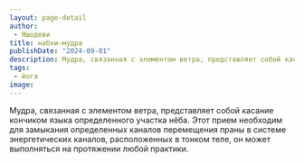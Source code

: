 ```yaml
---
layout: page-detail
author:
 - Яшодеви
title: набхи-мудра
publishDate: "2024-09-01"
description: Мудра, связанная с элементом ветра, представляет собой касание кончиком языка определенного участка нёба. Этот прием необходим для замыкания определенных каналов перемещения праны в системе энергетических каналов, расположенных в тонком теле, он может выполняться на протяжении любой практики.
tags:
 - йога
image: 
---
```


Мудра, связанная с элементом ветра, представляет собой касание кончиком языка определенного участка нёба. Этот прием необходим для замыкания определенных каналов перемещения праны в системе энергетических каналов, расположенных в тонком теле, он может выполняться на протяжении любой практики.

